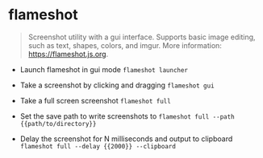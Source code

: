 # flameshot
> Screenshot utility with a gui interface.
> Supports basic image editing, such as text, shapes, colors, and imgur.
> More information: <https://flameshot.js.org>.

- Launch flameshot in gui mode
`flameshot launcher`

- Take a screenshot by clicking and dragging
`flameshot gui`

- Take a full screen screenshot
`flameshot full`

- Set the save path to write screenshots to
`flameshot full --path {{path/to/directory}}`

- Delay the screenshot for N milliseconds and output to clipboard
`flameshot full --delay {{2000}} --clipboard`

